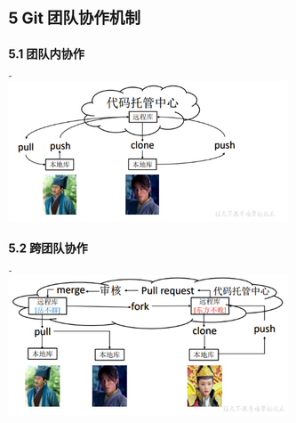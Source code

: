 5 Git 团队协作机制
========

## 5.1 团队内协作
-![团队内协作](https://github.com/songxincode/Git/blob/main/Pictures/%E5%BE%AE%E4%BF%A1%E6%88%AA%E5%9B%BE_20220306105739.png)


## 5.2 跨团队协作
-![跨团队协作](https://github.com/songxincode/Git/blob/main/Pictures/%E5%BE%AE%E4%BF%A1%E6%88%AA%E5%9B%BE_20220306105059.png)
